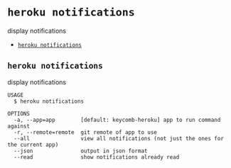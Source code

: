 `heroku notifications`
======================

display notifications

* [`heroku notifications`](#heroku-notifications)

## `heroku notifications`

display notifications

```
USAGE
  $ heroku notifications

OPTIONS
  -a, --app=app        [default: keycomb-heroku] app to run command against
  -r, --remote=remote  git remote of app to use
  --all                view all notifications (not just the ones for the current app)
  --json               output in json format
  --read               show notifications already read
```

